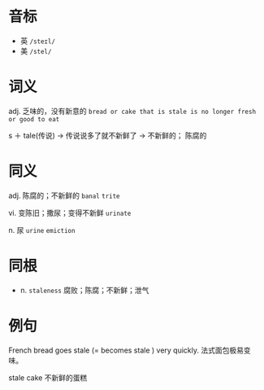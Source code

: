 # 音标

- 英 `/steɪl/`
- 美 `/stel/`

# 词义

adj. 乏味的，没有新意的
`bread or cake that is stale is no longer fresh or good to eat`



s ＋ tale(传说) → 传说说多了就不新鲜了 → 不新鲜的； 陈腐的

# 同义

adj. 陈腐的；不新鲜的
`banal` `trite`

vi. 变陈旧；撒尿；变得不新鲜
`urinate`

n. 尿
`urine` `emiction`

# 同根

- n. `staleness` 腐败；陈腐；不新鲜；泄气

# 例句

French bread goes stale (= becomes stale ) very quickly.
法式面包极易变味。

stale cake
不新鲜的蛋糕


